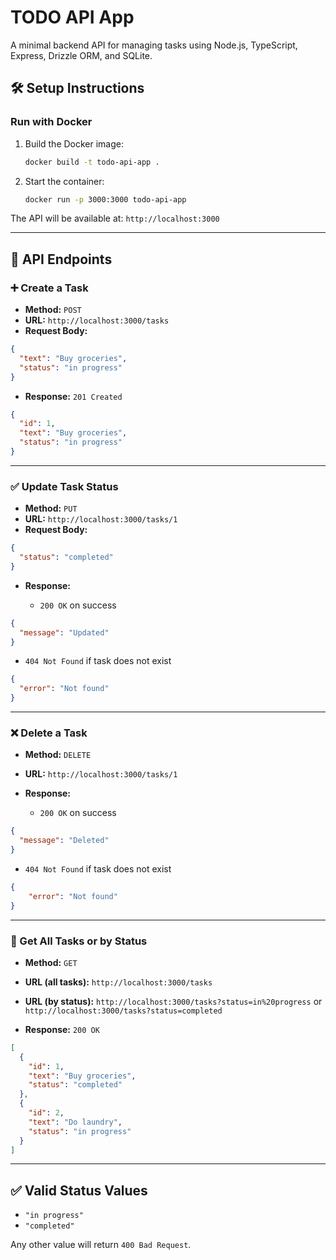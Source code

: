 
# TODO API App

A minimal backend API for managing tasks using Node.js, TypeScript, Express, Drizzle ORM, and SQLite.

## 🛠 Setup Instructions

### Run with Docker

1. Build the Docker image:

   ```bash
   docker build -t todo-api-app .
   ```

2. Start the container:

   ```bash
   docker run -p 3000:3000 todo-api-app
   ```

The API will be available at: `http://localhost:3000`

---

## 📌 API Endpoints

### ➕ Create a Task

* **Method:** `POST`
* **URL:** `http://localhost:3000/tasks`
* **Request Body:**

```json
{
  "text": "Buy groceries",
  "status": "in progress"
}
```

* **Response:** `201 Created`

```json
{
  "id": 1,
  "text": "Buy groceries",
  "status": "in progress"
}
```

---

### ✅ Update Task Status

* **Method:** `PUT`
* **URL:** `http://localhost:3000/tasks/1`
* **Request Body:**

```json
{
  "status": "completed"
}
```

* **Response:**

  * `200 OK` on success
```json
{
  "message": "Updated"
}
```

  * `404 Not Found` if task does not exist

```json
{
  "error": "Not found"
}
```

---

### ❌ Delete a Task

* **Method:** `DELETE`

* **URL:** `http://localhost:3000/tasks/1`

* **Response:**

  * `200 OK` on success
```json
{
  "message": "Deleted"
}
```
  * `404 Not Found` if task does not exist
```json
{
    "error": "Not found"
}
```


---

### 📄 Get All Tasks or by Status

* **Method:** `GET`

* **URL (all tasks):** `http://localhost:3000/tasks`

* **URL (by status):**
  `http://localhost:3000/tasks?status=in%20progress`
  or
  `http://localhost:3000/tasks?status=completed`

* **Response:** `200 OK`

```json
[
  {
    "id": 1,
    "text": "Buy groceries",
    "status": "completed"
  },
  {
    "id": 2,
    "text": "Do laundry",
    "status": "in progress"
  }
]
```

---

## ✅ Valid Status Values

* `"in progress"`
* `"completed"`

Any other value will return `400 Bad Request`.
